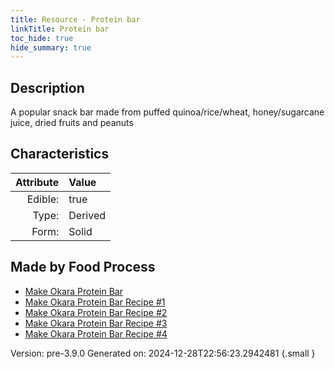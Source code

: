 ```yaml
---
title: Resource - Protein bar
linkTitle: Protein bar
toc_hide: true
hide_summary: true
---
```


## Description
A popular snack bar made from puffed quinoa/rice/wheat, honey/sugarcane juice, dried fruits and peanuts

## Characteristics

| Attribute      | Value |
|--------:|:------|
|Edible:|true|
|Type:|Derived|
|Form:|Solid|
 



## Made by Food Process

- [Make Okara Protein Bar](/docs/definitions/food/make-okara-protein-bar)
- [Make Okara Protein Bar Recipe #1](/docs/definitions/food/make-okara-protein-bar-recipe--1)
- [Make Okara Protein Bar Recipe #2](/docs/definitions/food/make-okara-protein-bar-recipe--2)
- [Make Okara Protein Bar Recipe #3](/docs/definitions/food/make-okara-protein-bar-recipe--3)
- [Make Okara Protein Bar Recipe #4](/docs/definitions/food/make-okara-protein-bar-recipe--4)

    

Version: pre-3.9.0 Generated on: 2024-12-28T22:56:23.2942481
{.small }
